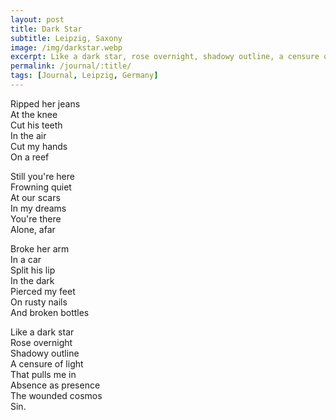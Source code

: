 ```yaml
---
layout: post
title: Dark Star
subtitle: Leipzig, Saxony
image: /img/darkstar.webp
excerpt: Like a dark star, rose overnight, shadowy outline, a censure of light ...
permalink: /journal/:title/
tags: [Journal, Leipzig, Germany]
---
```


Ripped her jeans  
At the knee  
Cut his teeth  
In the air  
Cut my hands  
On a reef  

Still you're here  
Frowning quiet  
At our scars  
In my dreams  
You're there  
Alone, afar  

Broke her arm  
In a car  
Split his lip  
In the dark  
Pierced my feet  
On rusty nails  
And broken bottles  

Like a dark star  
Rose overnight  
Shadowy outline  
A censure of light  
That pulls me in  
Absence as presence  
The wounded cosmos  
Sin.  
